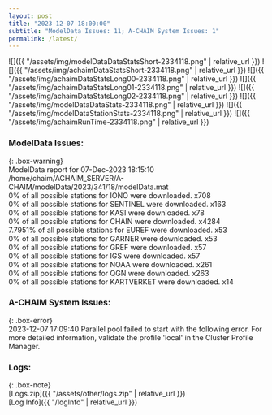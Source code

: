 ```yaml
---
layout: post
title: "2023-12-07 18:00:00"
subtitle: "ModelData Issues: 11; A-CHAIM System Issues: 1"
permalink: /latest/
---
```


![]({{ "/assets/img/modelDataDataStatsShort-2334118.png" | relative_url }})
![]({{ "/assets/img/achaimDataStatsShort-2334118.png" | relative_url }})
![]({{ "/assets/img/achaimDataStatsLong00-2334118.png" | relative_url }})
![]({{ "/assets/img/achaimDataStatsLong01-2334118.png" | relative_url }})
![]({{ "/assets/img/achaimDataStatsLong02-2334118.png" | relative_url }})
![]({{ "/assets/img/modelDataDataStats-2334118.png" | relative_url }})
![]({{ "/assets/img/modelDataStationStats-2334118.png" | relative_url }})
![]({{ "/assets/img/achaimRunTime-2334118.png" | relative_url }})


### ModelData Issues:  
  
{: .box-warning}  
 ModelData report for 07-Dec-2023 18:15:10   
 /home/chaim/ACHAIM_SERVER/A-CHAIM/modelData/2023/341/18/modelData.mat   
 0% of all possible stations for IONO were downloaded. x708   
 0% of all possible stations for SENTINEL were downloaded. x163   
 0% of all possible stations for KASI were downloaded. x78   
 0% of all possible stations for CHAIN were downloaded. x4284   
 7.7951% of all possible stations for EUREF were downloaded. x53   
 0% of all possible stations for GARNER were downloaded. x53   
 0% of all possible stations for GREF were downloaded. x57   
 0% of all possible stations for IGS were downloaded. x57   
 0% of all possible stations for NOAA were downloaded. x261   
 0% of all possible stations for QGN were downloaded. x263   
 0% of all possible stations for KARTVERKET were downloaded. x14   
  
### A-CHAIM System Issues:  
  
{: .box-error}  
2023-12-07 17:09:40 Parallel pool failed to start with the following error. For more detailed information, validate the profile 'local' in the Cluster Profile Manager.  

### Logs:  
  
{: .box-note}  
[Logs.zip]({{ "/assets/other/logs.zip" | relative_url }})  
[Log Info]({{ "/logInfo" | relative_url }})  
